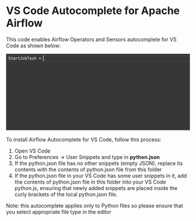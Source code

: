 # VS Code Autocomplete for Apache Airflow

This code enables Airflow Operators and Sensors autocomplete for VS Code as shown below:

![VS Code](../Images/VSCode.gif)

To install Airflow Autocomplete for VS Code, follow this process:
1. Open VS Code
2. Go to Preferences -> User Snippets and type in **python.json**
3. If the python.json file has no other snippets (empty JSON), replace its contents with the contents of python.json file from this folder
4. If the python.json file in your VS Code has some user snippets in it, add the contents of python.json file in this folder into your VS Code python.js, ensuring that newly added snippets are placed inside the curly brackets of the local python.json file. 

Note: this autocomplete applies only to Python files so please ensure that you select appropriate file type in the editor